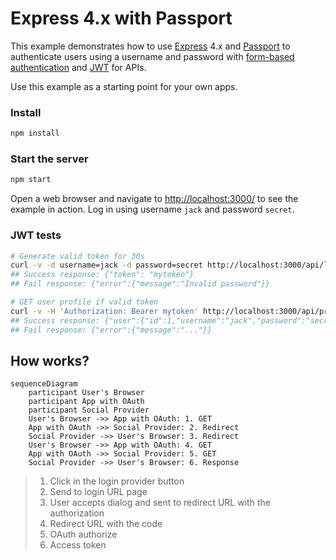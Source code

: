 # Express 4.x with Passport

This example demonstrates how to use [Express](http://expressjs.com/) 4.x and [Passport](http://passportjs.org/) to authenticate users using a username and password with [form-based authentication](https://en.wikipedia.org/wiki/HTTP%2BHTML_form-based_authentication) and [JWT](https://jwt.io/) for APIs.

Use this example as a starting point for your own apps.

### Install

```bash
npm install
```

### Start the server

```bash
npm start
```

Open a web browser and navigate to [http://localhost:3000/](http://127.0.0.1:3000/) to see the example in action.  Log in using username `jack` and password `secret`.

### JWT tests

```bash
# Generate valid token for 30s
curl -v -d username=jack -d password=secret http://localhost:3000/api/login
## Success response: {"token": "mytoken"}
## Fail response: {"error":{"message":"Invalid password"}}
```

```bash
# GET user profile if valid token
curl -v -H 'Authorization: Bearer mytoken' http://localhost:3000/api/profile
## Success response: {"user":{"id":1,"username":"jack","password":"secret","displayName":"Jack","emails":[{"value":"jack@example.com"}]}}
## Fail response: {"error":{"message":"..."}}
```

## How works?

```mermaid
sequenceDiagram
	participant User's Browser
	participant App with OAuth
	participant Social Provider
	User's Browser ->> App with OAuth: 1. GET
	App with OAuth ->> Social Provider: 2. Redirect
	Social Provider ->> User's Browser: 3. Redirect
	User's Browser ->> App with OAuth: 4. GET
	App with OAuth ->> Social Provider: 5. GET
	Social Provider ->> User's Browser: 6. Response
```
>1. Click in the login provider button
>2. Send to login URL page
>3. User accepts dialog and sent to redirect URL with the authorization
>4. Redirect URL with the code
>5. OAuth authorize
>6. Access token
